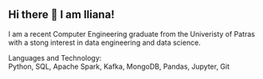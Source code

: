 ## Hi there 👋 I am Iliana!

I am a recent Computer Engineering graduate from the Univeristy of Patras with a stong interest in data engineering and data science.

Languages and Technology:  
Python, SQL, Apache Spark, Kafka, MongoDB, Pandas, Jupyter, Git



